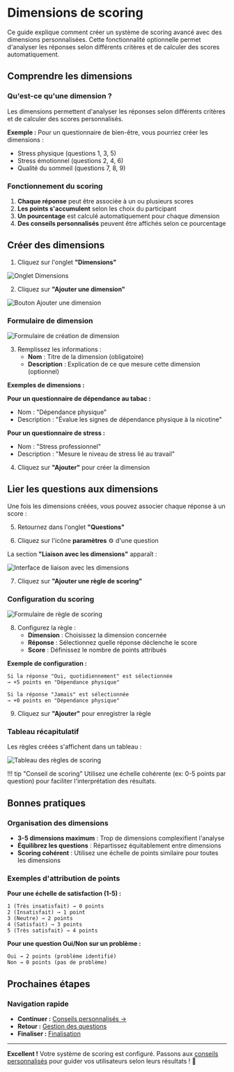 # Dimensions de scoring

Ce guide explique comment créer un système de scoring avancé avec des dimensions personnalisées. Cette fonctionnalité optionnelle permet d'analyser les réponses selon différents critères et de calculer des scores automatiquement.

## Comprendre les dimensions

### Qu'est-ce qu'une dimension ?

Les dimensions permettent d'analyser les réponses selon différents critères et de calculer des scores personnalisés.

**Exemple :** Pour un questionnaire de bien-être, vous pourriez créer les dimensions :  
- Stress physique (questions 1, 3, 5)  
- Stress émotionnel (questions 2, 4, 6)  
- Qualité du sommeil (questions 7, 8, 9)  

### Fonctionnement du scoring

1. **Chaque réponse** peut être associée à un ou plusieurs scores
2. **Les points s'accumulent** selon les choix du participant
3. **Un pourcentage** est calculé automatiquement pour chaque dimension
4. **Des conseils personnalisés** peuvent être affichés selon ce pourcentage

## Créer des dimensions

1. Cliquez sur l'onglet **"Dimensions"**

<img src="screenshots/creation-questionnaires/15-dimensions-tab.png" alt="Onglet Dimensions" class="large">

2. Cliquez sur **"Ajouter une dimension"**

<img src="screenshots/creation-questionnaires/16-add-dimension.png" alt="Bouton Ajouter une dimension" class="medium">

### Formulaire de dimension

<img src="screenshots/creation-questionnaires/17-dimension-form.png" alt="Formulaire de création de dimension" class="large">

3. Remplissez les informations :
   - **Nom** : Titre de la dimension (obligatoire)
   - **Description** : Explication de ce que mesure cette dimension (optionnel)

**Exemples de dimensions :**

**Pour un questionnaire de dépendance au tabac :**  
- Nom : "Dépendance physique"  
- Description : "Évalue les signes de dépendance physique à la nicotine"  

**Pour un questionnaire de stress :**  
- Nom : "Stress professionnel"  
- Description : "Mesure le niveau de stress lié au travail"  

4. Cliquez sur **"Ajouter"** pour créer la dimension

## Lier les questions aux dimensions

Une fois les dimensions créées, vous pouvez associer chaque réponse à un score :

5. Retournez dans l'onglet **"Questions"**

6. Cliquez sur l'icône **paramètres** ⚙️ d'une question

La section **"Liaison avec les dimensions"** apparaît :

<img src="screenshots/creation-questionnaires/18-dimension-linking.png" alt="Interface de liaison avec les dimensions" class="large">

7. Cliquez sur **"Ajouter une règle de scoring"**

### Configuration du scoring

<img src="screenshots/creation-questionnaires/19-scoring-form.png" alt="Formulaire de règle de scoring" class="large">

8. Configurez la règle :
   - **Dimension** : Choisissez la dimension concernée
   - **Réponse** : Sélectionnez quelle réponse déclenche le score
   - **Score** : Définissez le nombre de points attribués

**Exemple de configuration :**
```
Si la réponse "Oui, quotidiennement" est sélectionnée 
→ +5 points en "Dépendance physique"

Si la réponse "Jamais" est sélectionnée 
→ +0 points en "Dépendance physique"
```

9. Cliquez sur **"Ajouter"** pour enregistrer la règle

### Tableau récapitulatif

Les règles créées s'affichent dans un tableau :

<img src="screenshots/creation-questionnaires/20-scoring-rules-table.png" alt="Tableau des règles de scoring" class="large">

!!! tip "Conseil de scoring"
    Utilisez une échelle cohérente (ex: 0-5 points par question) pour faciliter l'interprétation des résultats.

## Bonnes pratiques

### Organisation des dimensions

- **3-5 dimensions maximum** : Trop de dimensions complexifient l'analyse
- **Équilibrez les questions** : Répartissez équitablement entre dimensions
- **Scoring cohérent** : Utilisez une échelle de points similaire pour toutes les dimensions

### Exemples d'attribution de points

**Pour une échelle de satisfaction (1-5) :**
```
1 (Très insatisfait) → 0 points
2 (Insatisfait) → 1 point
3 (Neutre) → 2 points
4 (Satisfait) → 3 points
5 (Très satisfait) → 4 points
```

**Pour une question Oui/Non sur un problème :**
```
Oui → 2 points (problème identifié)
Non → 0 points (pas de problème)
```

## Prochaines étapes

### Navigation rapide

- **Continuer :** [Conseils personnalisés →](04-conseils.md)
- **Retour :** [Gestion des questions](02-questions.md)
- **Finaliser :** [Finalisation](05-finalisation.md)

---

**Excellent !** Votre système de scoring est configuré. Passons aux [conseils personnalisés](04-conseils.md) pour guider vos utilisateurs selon leurs résultats ! 🎯